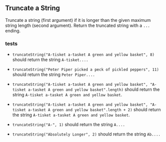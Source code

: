 ## Truncate a String
Truncate a string (first argument) if it is longer than 
the given maximum string length (second argument). 
Return the truncated string with a ```...``` ending.

### tests
* ```truncateString("A-tisket a-tasket A green and yellow basket", 8)``` should return the string ```A-tisket....```

* ```truncateString("Peter Piper picked a peck of pickled peppers", 11)``` should return the string ```Peter Piper....```

* ```truncateString("A-tisket a-tasket A green and yellow basket", "A-tisket a-tasket A green and yellow basket".length)``` should return the string ```A-tisket a-tasket A green and yellow basket```.

* ```truncateString("A-tisket a-tasket A green and yellow basket", "A-tisket a-tasket A green and yellow basket".length + 2)``` should return the string ```A-tisket a-tasket A green and yellow basket```.

* ```truncateString("A-", 1)``` should return the string ```A....```

* ```truncateString("Absolutely Longer", 2)``` should return the string ```Ab....```
